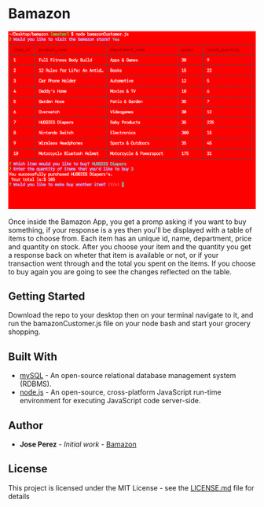 # Bamazon
<img src="/assets/images/bamazon.png">


Once inside the Bamazon App, you get a promp asking if you want to buy something, if your response is a yes then you'll be displayed with a table of items to choose from. Each item has an unique id, name, department, price and quantity on stock. After you choose your item and the quantity you get a response back on wheter that item is available or not, or if your transaction went through and the total you spent on the items. If you choose to buy again you are going to see the changes reflected on the table.

## Getting Started

Download the repo to your desktop then on your terminal navigate to it, and run the bamazonCustomer.js file on your node bash and start your grocery shopping.


## Built With

* [mySQL](https://www.mysql.com/) - An open-source relational database management system (RDBMS). 
* [node.js](https://nodejs.org/) - An open-source, cross-platform JavaScript run-time environment for executing JavaScript code server-side.


## Author

* **Jose Perez** - *Initial work* - [Bamazon](https://github.com/jperez650/bamazon)


## License

This project is licensed under the MIT License - see the [LICENSE.md](LICENSE.md) file for details

